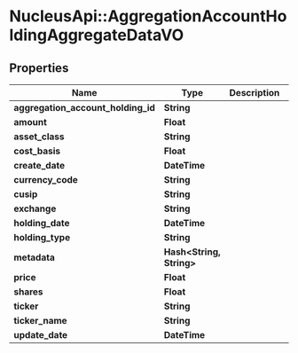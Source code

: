 # NucleusApi::AggregationAccountHoldingAggregateDataVO

## Properties
Name | Type | Description | Notes
------------ | ------------- | ------------- | -------------
**aggregation_account_holding_id** | **String** |  | [optional] 
**amount** | **Float** |  | [optional] 
**asset_class** | **String** |  | [optional] 
**cost_basis** | **Float** |  | [optional] 
**create_date** | **DateTime** |  | [optional] 
**currency_code** | **String** |  | [optional] 
**cusip** | **String** |  | [optional] 
**exchange** | **String** |  | [optional] 
**holding_date** | **DateTime** |  | [optional] 
**holding_type** | **String** |  | [optional] 
**metadata** | **Hash&lt;String, String&gt;** |  | [optional] 
**price** | **Float** |  | [optional] 
**shares** | **Float** |  | [optional] 
**ticker** | **String** |  | [optional] 
**ticker_name** | **String** |  | [optional] 
**update_date** | **DateTime** |  | [optional] 


